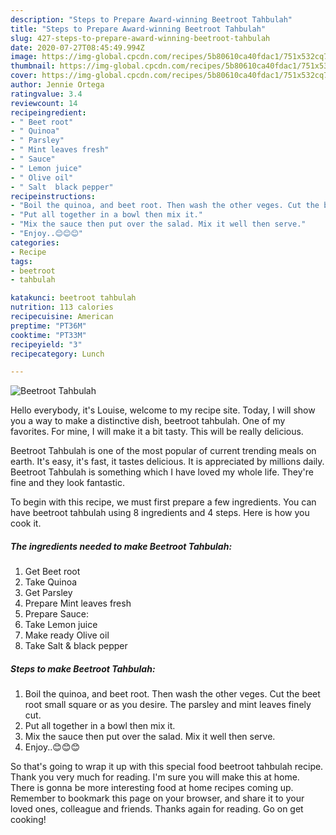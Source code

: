 ```yaml
---
description: "Steps to Prepare Award-winning Beetroot Tahbulah"
title: "Steps to Prepare Award-winning Beetroot Tahbulah"
slug: 427-steps-to-prepare-award-winning-beetroot-tahbulah
date: 2020-07-27T08:45:49.994Z
image: https://img-global.cpcdn.com/recipes/5b80610ca40fdac1/751x532cq70/beetroot-tahbulah-recipe-main-photo.jpg
thumbnail: https://img-global.cpcdn.com/recipes/5b80610ca40fdac1/751x532cq70/beetroot-tahbulah-recipe-main-photo.jpg
cover: https://img-global.cpcdn.com/recipes/5b80610ca40fdac1/751x532cq70/beetroot-tahbulah-recipe-main-photo.jpg
author: Jennie Ortega
ratingvalue: 3.4
reviewcount: 14
recipeingredient:
- " Beet root"
- " Quinoa"
- " Parsley"
- " Mint leaves fresh"
- " Sauce"
- " Lemon juice"
- " Olive oil"
- " Salt  black pepper"
recipeinstructions:
- "Boil the quinoa, and beet root. Then wash the other veges. Cut the beet root small square or as you desire. The parsley and mint leaves finely cut."
- "Put all together in a bowl then mix it."
- "Mix the sauce then put over the salad. Mix it well then serve."
- "Enjoy..😊😊😊"
categories:
- Recipe
tags:
- beetroot
- tahbulah

katakunci: beetroot tahbulah 
nutrition: 113 calories
recipecuisine: American
preptime: "PT36M"
cooktime: "PT33M"
recipeyield: "3"
recipecategory: Lunch

---
```



![Beetroot Tahbulah](https://img-global.cpcdn.com/recipes/5b80610ca40fdac1/751x532cq70/beetroot-tahbulah-recipe-main-photo.jpg)

Hello everybody, it's Louise, welcome to my recipe site. Today, I will show you a way to make a distinctive dish, beetroot tahbulah. One of my favorites. For mine, I will make it a bit tasty. This will be really delicious.



Beetroot Tahbulah is one of the most popular of current trending meals on earth. It's easy, it's fast, it tastes delicious. It is appreciated by millions daily. Beetroot Tahbulah is something which I have loved my whole life. They're fine and they look fantastic.


To begin with this recipe, we must first prepare a few ingredients. You can have beetroot tahbulah using 8 ingredients and 4 steps. Here is how you cook it.

<!--inarticleads1-->

##### The ingredients needed to make Beetroot Tahbulah:

1. Get  Beet root
1. Take  Quinoa
1. Get  Parsley
1. Prepare  Mint leaves fresh
1. Prepare  Sauce:
1. Take  Lemon juice
1. Make ready  Olive oil
1. Take  Salt &amp; black pepper




<!--inarticleads2-->

##### Steps to make Beetroot Tahbulah:

1. Boil the quinoa, and beet root. Then wash the other veges. Cut the beet root small square or as you desire. The parsley and mint leaves finely cut.
1. Put all together in a bowl then mix it.
1. Mix the sauce then put over the salad. Mix it well then serve.
1. Enjoy..😊😊😊




So that's going to wrap it up with this special food beetroot tahbulah recipe. Thank you very much for reading. I'm sure you will make this at home. There is gonna be more interesting food at home recipes coming up. Remember to bookmark this page on your browser, and share it to your loved ones, colleague and friends. Thanks again for reading. Go on get cooking!
